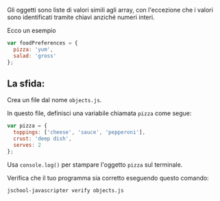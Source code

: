 Gli oggetti sono liste di valori simili agli array, con l'eccezione che i valori sono identificati tramite chiavi anziché numeri interi.

Ecco un esempio

```js
var foodPreferences = {
  pizza: 'yum',
  salad: 'gross'
};
```

## La sfida:

Crea un file dal nome `objects.js`.

In questo file, definisci una variabile chiamata `pizza` come segue:

```js
var pizza = {
  toppings: ['cheese', 'sauce', 'pepperoni'],
  crust: 'deep dish',
  serves: 2
};
```

Usa `console.log()` per stampare l'oggetto `pizza` sul terminale.

Verifica che il tuo programma sia corretto eseguendo questo comando:

```bash
jschool-javascripter verify objects.js
```
